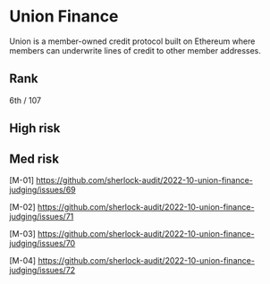 # Union Finance
Union is a member-owned credit protocol built on Ethereum where members can underwrite lines of credit to other member addresses.

## Rank
6th / 107

## High risk

## Med risk
[M-01] https://github.com/sherlock-audit/2022-10-union-finance-judging/issues/69

[M-02] https://github.com/sherlock-audit/2022-10-union-finance-judging/issues/71

[M-03] https://github.com/sherlock-audit/2022-10-union-finance-judging/issues/70

[M-04] https://github.com/sherlock-audit/2022-10-union-finance-judging/issues/72

